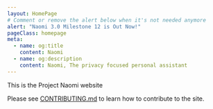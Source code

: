 ```yaml
---
layout: HomePage
# Comment or remove the alert below when it's not needed anymore
alert: "Naomi 3.0 Milestone 12 is Out Now!"
pageClass: homepage
meta:
  - name: og:title
    content: Naomi
  - name: og:description
    content: Naomi, The privacy focused personal assistant
---
```


This is the Project Naomi website

Please see [CONTRIBUTING.md](CONTRIBUTING.md) to learn how to contribute to the site.
